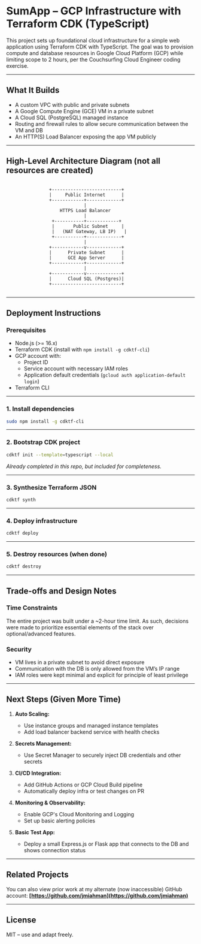 # SumApp – GCP Infrastructure with Terraform CDK (TypeScript)

This project sets up foundational cloud infrastructure for a simple web application using Terraform CDK with TypeScript. The goal was to provision compute and database resources in Google Cloud Platform (GCP) while limiting scope to 2 hours, per the Couchsurfing Cloud Engineer coding exercise.

---

## What It Builds

- A custom VPC with public and private subnets
- A Google Compute Engine (GCE) VM in a private subnet
- A Cloud SQL (PostgreSQL) managed instance
- Routing and firewall rules to allow secure communication between the VM and DB
- An HTTP(S) Load Balancer exposing the app VM publicly

---

## High-Level Architecture Diagram (not all resources are created)

```

```
                    +--------------------------+
                    |     Public Internet      |
                    +------------+-------------+
                                 |
                        HTTPS Load Balancer
                                 |
                     +-----------+------------+
                     |       Public Subnet     |
                     |   (NAT Gateway, LB IP)   |
                     +-----------+-------------+
                                 |
                    +------------v-------------+
                    |      Private Subnet      |
                    |      GCE App Server      |
                    +------------+-------------+
                                 |
                    +------------v-------------+
                    |      Cloud SQL (Postgres)|
                    +--------------------------+
```

````

---

## Deployment Instructions

### Prerequisites
- Node.js (>= 16.x)
- Terraform CDK (install with `npm install -g cdktf-cli`)
- GCP account with:
  - Project ID
  - Service account with necessary IAM roles
  - Application default credentials (`gcloud auth application-default login`)
- Terraform CLI

---

### 1. Install dependencies

```bash
sudo npm install -g cdktf-cli
````

---

### 2. Bootstrap CDK project

```bash
cdktf init --template=typescript --local
```

*Already completed in this repo, but included for completeness.*

---

### 3. Synthesize Terraform JSON

```bash
cdktf synth
```

---

### 4. Deploy infrastructure

```bash
cdktf deploy
```

---

### 5. Destroy resources (when done)

```bash
cdktf destroy
```

---

## Trade-offs and Design Notes

### Time Constraints

The entire project was built under a \~2-hour time limit. As such, decisions were made to prioritize essential elements of the stack over optional/advanced features.

### Security

* VM lives in a private subnet to avoid direct exposure
* Communication with the DB is only allowed from the VM’s IP range
* IAM roles were kept minimal and explicit for principle of least privilege

---

## Next Steps (Given More Time)

1. **Auto Scaling:**

   * Use instance groups and managed instance templates
   * Add load balancer backend service with health checks

2. **Secrets Management:**

   * Use Secret Manager to securely inject DB credentials and other secrets

3. **CI/CD Integration:**

   * Add GitHub Actions or GCP Cloud Build pipeline
   * Automatically deploy infra or test changes on PR

4. **Monitoring & Observability:**

   * Enable GCP's Cloud Monitoring and Logging
   * Set up basic alerting policies

5. **Basic Test App:**

   * Deploy a small Express.js or Flask app that connects to the DB and shows connection status

---

## Related Projects

You can also view prior work at my alternate (now inaccessible) GitHub account:
**[https://github.com/jmiahman](https://github.com/jmiahman)**

---

## License

MIT – use and adapt freely.

```
